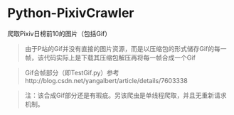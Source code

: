 # Python-PixivCrawler
爬取Pixiv日榜前10的图片（包括Gif）
>由于P站的Gif并没有直接的图片资源，而是以压缩包的形式储存Gif的每一帧，该代码实际上是下载其压缩包解压再将每一帧合成一个Gif

>Gif合帧部分（即TestGif.py）参考http://blog.csdn.net/yangalbert/article/details/7603338

>注：该合成Gif部分还是有瑕疵。另该爬虫是单线程爬取，并且无重新请求机制。
